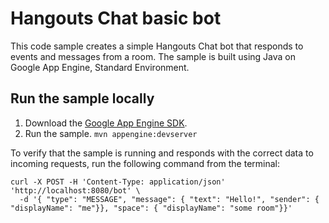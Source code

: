 # Hangouts Chat basic bot

This code sample creates a simple Hangouts Chat bot that responds to events and
messages from a room. The sample is built using Java on Google App Engine,
Standard Environment.


## Run the sample locally

  1. Download the [Google App Engine SDK](https://cloud.google.com/appengine).
  1. Run the sample.
    `mvn appengine:devserver`

To verify that the sample is running and responds with the correct data
to incoming requests, run the following command from the terminal:

```
curl -X POST -H 'Content-Type: application/json' 'http://localhost:8080/bot' \
  -d '{ "type": "MESSAGE", "message": { "text": "Hello!", "sender": { "displayName": "me"}}, "space": { "displayName": "some room"}}'
```